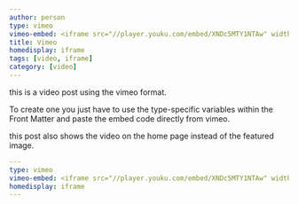 ```yaml
---
author: person
type: vimeo
vimeo-embed: <iframe src="//player.youku.com/embed/XNDc5MTY1NTAw" width="500" height="281" frameborder="0" webkitallowfullscreen mozallowfullscreen allowfullscreen></iframe>
title: Vimeo
homedisplay: iframe
tags: [video, iframe]
category: [video]
---
```

this is a video post using the vimeo format.

To create one you just have to use the type-specific variables within the Front Matter and paste the embed code directly from vimeo.

this post also shows the video on the home page instead of the featured image.

``` yml
---
type: vimeo
vimeo-embed: <iframe src="//player.youku.com/embed/XNDc5MTY1NTAw" width="500" height="281" frameborder="0" webkitallowfullscreen mozallowfullscreen allowfullscreen></iframe>
homedisplay: iframe
---
```